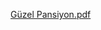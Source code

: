 [Güzel Pansiyon.pdf](https://github.com/Iskenderun-Technical-University/Enes_Guzel_Pansiyon_Otomasyonu/files/11564136/Guzel.Pansiyon.pdf)

